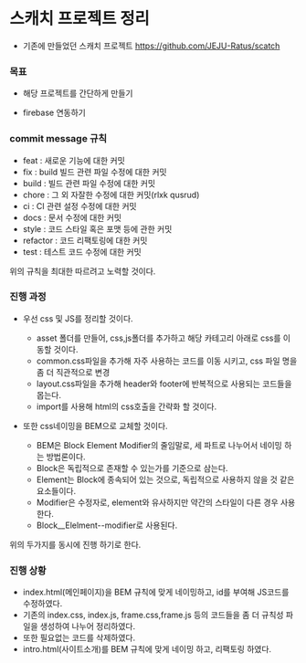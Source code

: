 # 스캐치 프로젝트 정리

- 기존에 만들었던 스캐치 프로젝트 https://github.com/JEJU-Ratus/scatch


### 목표
- 해당 프로젝트를 간단하게 만들기

- firebase 연동하기

### commit message 규칙
- feat : 새로운 기능에 대한 커밋
- fix : build 빌드 관련 파일 수정에 대한 커밋
- build : 빌드 관련 파일 수정에 대한 커밋
- chore : 그 외 자잘한 수정에 대한 커밋(rlxk qusrud)
- ci : CI 관련 설정 수정에 대한 커밋
- docs : 문서 수정에 대한 커밋
- style : 코드 스타일 혹은 포맷 등에 관한 커밋
- refactor : 코드 리팩토링에 대한 커밋
- test : 테스트 코드 수정에 대한 커밋

위의 규칙을 최대한 따르려고 노력할 것이다.

### 진행 과정

- 우선 css 및 JS를 정리할 것이다.
  - asset 폴더를 만들어, css,js폴더를 추가하고 해당 카테고리 아래로 css를 이동할 것이다.
  - common.css파일을 추가해 자주 사용하는 코드를 이동 시키고, css 파일 명을 좀 더 직관적으로 변경
  - layout.css파일을 추가해 header와 footer에 반복적으로 사용되는 코드들을 몹는다.
  - import를 사용해 html의 css호출을 간략화 할 것이다.

- 또한 css네이밍을 BEM으로 교체할 것이다.
  - BEM은 Block Element Modifier의 줄임말로, 세 파트로 나누어서 네이밍 하는 방법론이다.
  - Block은 독립적으로 존재할 수 있는가를 기준으로 삼는다.
  - Element는 Block에 종속되어 있는 것으로, 독립적으로 사용하지 않을 것 같은 요소들이다.
  - Modifier은 수정자로, element와 유사하지만 약간의 스타일이 다른 경우 사용한다.
  - Block__Elelment--modifier로 사용된다.

위의 두가지를 동시에 진행 하기로 한다.

### 진행 상황

- index.html(메인페이지)을 BEM 규칙에 맞게 네이밍하고, id를 부여해 JS코드를 수정하였다.
- 기존의 index.css, index.js, frame.css,frame.js 등의 코드들을 좀 더 규칙성 파일을 생성하여 나누어 정리하였다.
- 또한 필요없는 코드를 삭제하였다.
- intro.html(사이트소개)를 BEM 규칙에 맞게 네이밍 하고, 리팩토링 하였다.